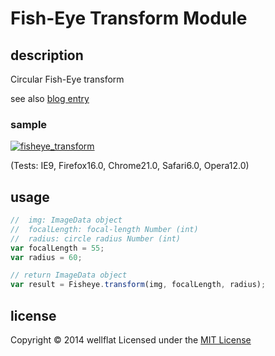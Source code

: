 # Fish-Eye Transform Module

## description

Circular Fish-Eye transform

see also [blog entry][entry]

### sample
[![fisheye_transform](http://rest-term.com/labs/repos/images/fisheye_transform.jpg)](http://rest-term.com/labs/html5/fisheye.html)

(Tests: IE9, Firefox16.0, Chrome21.0, Safari6.0, Opera12.0)

## usage

```js
//  img: ImageData object
//  focalLength: focal-length Number (int)
//  radius: circle radius Number (int)
var focalLength = 55;
var radius = 60;

// return ImageData object
var result = Fisheye.transform(img, focalLength, radius);

```

license
----------
Copyright &copy; 2014 wellflat Licensed under the [MIT License][MIT]

[FishEye]: http://rest-term.com/labs/html5/fisheye.html
[MIT]: http://www.opensource.org/licenses/mit-license.php
[entry]: http://rest-term.com/archives/2991/
